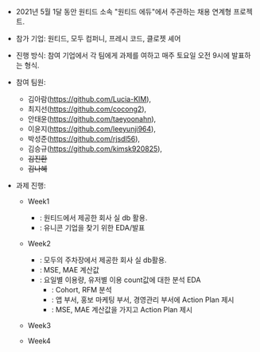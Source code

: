 - 2021년 5월 1달 동안 원티드 소속 "원티드 에듀"에서 주관하는 채용 연계형 프로젝트.

- 참가 기업:
원티드, 모두 컴퍼니, 프레시 코드, 클로젯 셰어

- 진행 방식:
참여 기업에서 각 팀에게 과제를 여하고 매주 토요일 오전 9시에 발표하는 형식.

- 참여 팀원:
    - 김아람(https://github.com/Lucia-KIM), 
    - 최지선(https://github.com/cocong2), 
    - 안태윤(https://github.com/taeyoonahn),
    - 이윤지(https://github.com/leeyunji964),
    - 박성준(https://github.com/rjsdl56),
    - 김승규(https://github.com/kimsk920825),
    - ~~김진환~~
    - ~~김나혜~~

- 과제 진행:
    - Week1
        - : 원티드에서 제공한 회사 실 db 활용.
        - : 유니콘 기업을 찾기 위한 EDA/발표
    - Week2
        - : 모두의 주차장에서 제공한 회사 실 db활용.
        - : MSE, MAE 계산값
        - : 요일별 이용량, 유저별 이용 count값에 대한 분석 EDA 
            - : Cohort, RFM 분석
            - : 앱 부서, 홍보 마케팅 부서, 경영관리 부서에 Action Plan 제시 
            - : MSE, MAE 계산값을 가지고 Action Plan 제시 
    - Week3
        
    - Week4








